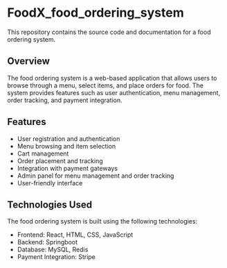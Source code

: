 # FoodX_food_ordering_system
This repository contains the source code and documentation for a food ordering system.

## Overview
The food ordering system is a web-based application that allows users to browse through a menu, select items, and place orders for food. The system provides features such as user authentication, menu management, order tracking, and payment integration.

## Features
* User registration and authentication
* Menu browsing and item selection
* Cart management
* Order placement and tracking
* Integration with payment gateways
* Admin panel for menu management and order tracking
* User-friendly interface

## Technologies Used
The food ordering system is built using the following technologies:

* Frontend: React, HTML, CSS, JavaScript
* Backend: Springboot
* Database: MySQL, Redis
* Payment Integration: Stripe